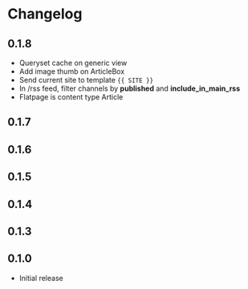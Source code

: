 # Changelog

## 0.1.8

* Queryset cache on generic view
* Add image thumb on ArticleBox
* Send current site to template ``{{ SITE }}``
* In /rss feed, filter channels by **published** and **include_in_main_rss**
* Flatpage is content type Article

## 0.1.7

## 0.1.6

## 0.1.5

## 0.1.4

## 0.1.3

## 0.1.0

* Initial release

